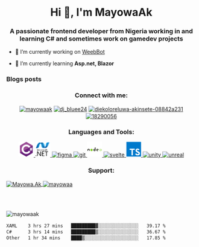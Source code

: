 <h1 align="center">Hi 👋, I'm MayowaAk</h1>
<h3 align="center">A passionate frontend developer from Nigeria working in and learning C# and sometimes work on gamedev projects</h3>

- 🔭 I’m currently working on [WeebBot](https://github.com/MayowaAk/WeebBot)

- 🌱 I’m currently learning **Asp.net, Blazor**

### Blogs posts
<!-- BLOG-POST-LIST:START -->
<!-- BLOG-POST-LIST:END -->

<h3 align="center">Connect with me:</h3>
<p align="center">
<a href="https://dev.to/mayowaak" target="blank"><img align="center" src="https://raw.githubusercontent.com/rahuldkjain/github-profile-readme-generator/master/src/images/icons/Social/devto.svg" alt="mayowaak" height="30" width="40" /></a>
<a href="https://twitter.com/dj_bluee24" target="blank"><img align="center" src="https://raw.githubusercontent.com/rahuldkjain/github-profile-readme-generator/master/src/images/icons/Social/twitter.svg" alt="dj_bluee24" height="30" width="40" /></a>
<a href="https://linkedin.com/in/diekoloreluwa-akinsete-08842a231" target="blank"><img align="center" src="https://raw.githubusercontent.com/rahuldkjain/github-profile-readme-generator/master/src/images/icons/Social/linked-in-alt.svg" alt="diekoloreluwa-akinsete-08842a231" height="30" width="40" /></a>
<a href="https://stackoverflow.com/users/18290056" target="blank"><img align="center" src="https://raw.githubusercontent.com/rahuldkjain/github-profile-readme-generator/master/src/images/icons/Social/stack-overflow.svg" alt="18290056" height="30" width="40" /></a>
</p>

<h3 align="center">Languages and Tools:</h3>
<p align="center"> <a href="https://www.w3schools.com/cs/" target="_blank" rel="noreferrer"> <img src="https://raw.githubusercontent.com/devicons/devicon/master/icons/csharp/csharp-original.svg" alt="csharp" width="40" height="40"/> </a> <a href="https://dotnet.microsoft.com/" target="_blank" rel="noreferrer"> <img src="https://raw.githubusercontent.com/devicons/devicon/master/icons/dot-net/dot-net-original-wordmark.svg" alt="dotnet" width="40" height="40"/> </a> <a href="https://www.figma.com/" target="_blank" rel="noreferrer"> <img src="https://www.vectorlogo.zone/logos/figma/figma-icon.svg" alt="figma" width="40" height="40"/> </a> <a href="https://git-scm.com/" target="_blank" rel="noreferrer"> <img src="https://www.vectorlogo.zone/logos/git-scm/git-scm-icon.svg" alt="git" width="40" height="40"/> </a> <a href="https://nodejs.org" target="_blank" rel="noreferrer"> <img src="https://raw.githubusercontent.com/devicons/devicon/master/icons/nodejs/nodejs-original-wordmark.svg" alt="nodejs" width="40" height="40"/> </a> <a href="https://svelte.dev" target="_blank" rel="noreferrer"> <img src="https://upload.wikimedia.org/wikipedia/commons/1/1b/Svelte_Logo.svg" alt="svelte" width="40" height="40"/> </a> <a href="https://www.typescriptlang.org/" target="_blank" rel="noreferrer"> <img src="https://raw.githubusercontent.com/devicons/devicon/master/icons/typescript/typescript-original.svg" alt="typescript" width="40" height="40"/> </a> <a href="https://unity.com/" target="_blank" rel="noreferrer"> <img src="https://www.vectorlogo.zone/logos/unity3d/unity3d-icon.svg" alt="unity" width="40" height="40"/> </a> <a href="https://unrealengine.com/" target="_blank" rel="noreferrer"> <img src="https://raw.githubusercontent.com/kenangundogan/fontisto/036b7eca71aab1bef8e6a0518f7329f13ed62f6b/icons/svg/brand/unreal-engine.svg" alt="unreal" width="40" height="40"/> </a> </p>

<h3 align="center">Support:</h3>
<p><a href="https://www.buymeacoffee.com/Mayowa.Ak"> <img align="center" src="https://cdn.buymeacoffee.com/buttons/v2/default-yellow.png" height="50" width="210" alt="Mayowa.Ak" /></a><a href="https://ko-fi.com/mayowaa"> <img align="center" src="https://cdn.ko-fi.com/cdn/kofi3.png?v=3" height="50" width="210" alt="mayowaa" /></a></p><br><br>


<p>&nbsp;<img align="left" src="https://github-readme-stats.vercel.app/api?username=mayowaak&show_icons=true&locale=en" alt="mayowaak" /></p>

<!--START_SECTION:waka-->

```text
XAML    3 hrs 27 mins   █████████▓░░░░░░░░░░░░░░░   39.17 %
C#      3 hrs 14 mins   █████████▒░░░░░░░░░░░░░░░   36.67 %
Other   1 hr 34 mins    ████▒░░░░░░░░░░░░░░░░░░░░   17.85 %
```

<!--END_SECTION:waka-->
